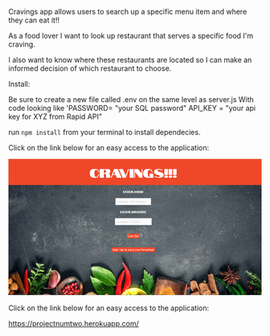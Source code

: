 Cravings app allows users to search up a specific menu item and where they can eat it!!

As a food lover I want to look up restaurant that serves a specific food I'm craving.

I also want to know where these restaurants are located so I can make an informed decision of which restaurant to choose.

Install:

Be sure to create a new file called .env on the same level as server.js With code looking like 'PASSWORD= "your SQL password" 
API_KEY = "your api key for XYZ from Rapid API"

run `npm install` from your terminal to install dependecies. 

Click on the link below for an easy access to the application:

![](images/screenshot.png)

Click on the link below for an easy access to the application:

https://projectnumtwo.herokuapp.com/